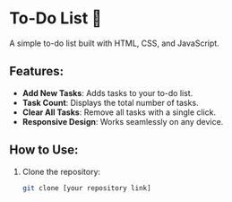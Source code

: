 # To-Do List 📝

A simple to-do list built with HTML, CSS, and JavaScript.

## Features:
- **Add New Tasks**: Adds tasks to your to-do list.
- **Task Count**: Displays the total number of tasks.
- **Clear All Tasks**: Remove all tasks with a single click.
- **Responsive Design**: Works seamlessly on any device.

## How to Use:
1. Clone the repository:
   ```bash
   git clone [your repository link]
